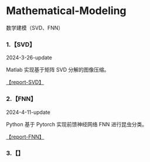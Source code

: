 # Mathematical-Modeling

数学建模（SVD、FNN）

### **1.【SVD】**

2024-3-26-update

Matlab 实现基于矩阵 SVD 分解的图像压缩。

[【report-SVD】](./SVD/report-SVD.md)

### **2.【FNN】**

2024-4-11-update

Python 基于 Pytorch 实现前馈神经网络 FNN 进行昆虫分类。

[【report-FNN】](./FNN/report-FNN.md)

### **3.【】**